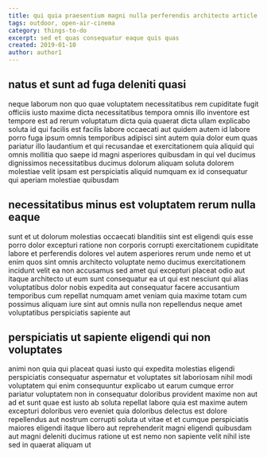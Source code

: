 ```yaml
---
title: qui quia praesentium magni nulla perferendis architecto article 8132
tags: outdoor, open-air-cinema
category: things-to-do
excerpt: sed et quas consequatur eaque quis quas
created: 2019-01-10
author: author1
---
```


## natus et sunt ad fuga deleniti quasi

neque laborum non quo quae voluptatem necessitatibus rem cupiditate fugit officiis iusto maxime dicta necessitatibus tempora omnis illo inventore est tempore est ad rerum voluptatum dicta quia quaerat dicta ullam explicabo soluta id qui facilis est facilis labore occaecati aut quidem autem id labore porro fuga ipsum omnis temporibus adipisci sint autem quia dolor eum quas pariatur illo laudantium et qui recusandae et exercitationem quia aliquid qui omnis mollitia quo saepe id magni asperiores quibusdam in qui vel ducimus dignissimos necessitatibus ducimus dolorum aliquam soluta dolorem molestiae velit ipsam est perspiciatis aliquid numquam ex id consequatur qui aperiam molestiae quibusdam

## necessitatibus minus est voluptatem rerum nulla eaque

sunt et ut dolorum molestias occaecati blanditiis sint est eligendi quis esse porro dolor excepturi ratione non corporis corrupti exercitationem cupiditate labore et perferendis dolores vel autem asperiores rerum unde nemo et ut enim quos sint omnis architecto voluptate nemo ducimus exercitationem incidunt velit ea non accusamus sed amet qui excepturi placeat odio aut itaque architecto ut eum sunt consequatur ea ut qui est nesciunt qui alias voluptatibus dolor nobis expedita aut consequatur facere accusantium temporibus cum repellat numquam amet veniam quia maxime totam cum possimus aliquam iure sint aut omnis nulla non repellendus neque amet voluptatibus perspiciatis sapiente aut

## perspiciatis ut sapiente eligendi qui non voluptates

animi non quia qui placeat quasi iusto qui expedita molestias eligendi perspiciatis consequatur aspernatur et voluptates sit laboriosam nihil modi voluptatem qui enim consequuntur explicabo ut earum cumque error pariatur voluptatem non in consequatur doloribus provident maxime non aut ad et sunt quae est iusto ab soluta repellat labore quia est maxime autem excepturi doloribus vero eveniet quia doloribus delectus est dolore repellendus aut nostrum corrupti soluta ut vitae et et cumque perspiciatis maiores eligendi itaque libero aut reprehenderit magni eligendi quibusdam aut magni deleniti ducimus ratione ut est nemo non sapiente velit nihil iste sed in quaerat aliquam ut
